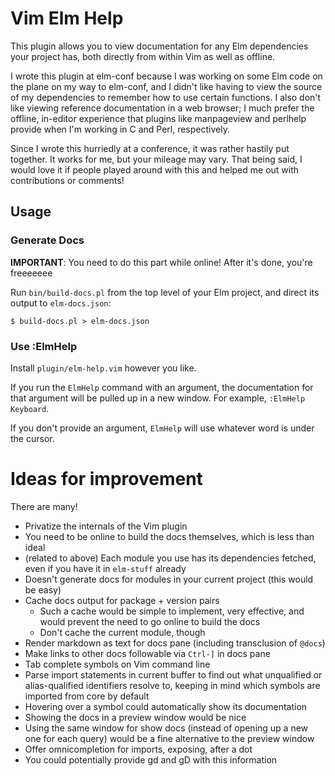# Vim Elm Help

This plugin allows you to view documentation for any Elm dependencies your project
has, both directly from within Vim as well as offline.

I wrote this plugin at elm-conf because I was working on some Elm code on the plane
on my way to elm-conf, and I didn't like having to view the source of my dependencies
to remember how to use certain functions.  I also don't like viewing reference
documentation in a web browser; I much prefer the offline, in-editor experience that
plugins like manpageview and perlhelp provide when I'm working in C and Perl,
respectively.

Since I wrote this hurriedly at a conference, it was rather hastily put together.  It
works for me, but your mileage may vary.  That being said, I would love it if people
played around with this and helped me out with contributions or comments!

## Usage

### Generate Docs

**IMPORTANT**: You need to do this part while online!  After it's done, you're freeeeeee

Run `bin/build-docs.pl` from the top level of your Elm project, and direct its output
to `elm-docs.json`:

    $ build-docs.pl > elm-docs.json

### Use :ElmHelp

Install `plugin/elm-help.vim` however you like.

If you run the `ElmHelp` command with an argument, the documentation for
that argument will be pulled up in a new window.  For example, `:ElmHelp Keyboard`.

If you don't provide an argument, `ElmHelp` will use whatever word is under the cursor.

# Ideas for improvement

There are many!

  - Privatize the internals of the Vim plugin
  - You need to be online to build the docs themselves, which is less than ideal
  - (related to above) Each module you use has its dependencies fetched, even if you have it in `elm-stuff` already
  - Doesn't generate docs for modules in your current project (this would be easy)
  - Cache docs output for package + version pairs
    - Such a cache would be simple to implement, very effective, and would prevent the need to go online to build the docs
    - Don't cache the current module, though
  - Render markdown as text for docs pane (including transclusion of `@docs`)
  - Make links to other docs followable via `Ctrl-]` in docs pane
  - Tab complete symbols on Vim command line
  - Parse import statements in current buffer to find out what unqualified or alias-qualified identifiers resolve to, keeping in mind which symbols are imported from core by default
  - Hovering over a symbol could automatically show its documentation
  - Showing the docs in a preview window would be nice
  - Using the same window for show docs (instead of opening up a new one for each query) would be a fine alternative to the preview window
  - Offer omnicompletion for imports, exposing, after a dot
  - You could potentially provide gd and gD with this information
